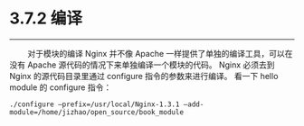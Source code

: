 # 3.7.2 编译
***

&emsp;&emsp;
对于模块的编译 Nginx 并不像 Apache 一样提供了单独的编译工具，可以在没有 Apache 源代码的情况下来单独编译一个模块的代码。
Nginx 必须去到 Nginx 的源代码目录里通过 configure 指令的参数来进行编译。
看一下 hello module 的 configure 指令：

    ./configure –prefix=/usr/local/Nginx-1.3.1 –add-module=/home/jizhao/open_source/book_module
